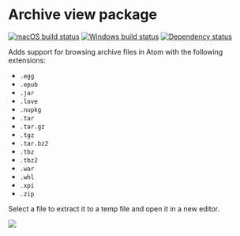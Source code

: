 # Archive view package
[![macOS build status](https://travis-ci.org/atom/archive-view.svg?branch=master)](https://travis-ci.org/atom/archive-view)
[![Windows build status](https://ci.appveyor.com/api/projects/status/u3qfgaod4lhriqlj/branch/master?svg=true)](https://ci.appveyor.com/project/Atom/archive-view/branch/master)  [![Dependency status](https://david-dm.org/atom/archive-view.svg)](https://david-dm.org/atom/archive-view)

Adds support for browsing archive files in Atom with the following extensions:

* `.egg`
* `.epub`
* `.jar`
* `.love`
* `.nupkg`
* `.tar`
* `.tar.gz`
* `.tgz`
* `.tar.bz2`
* `.tbz`
* `.tbz2`
* `.war`
* `.whl`
* `.xpi`
* `.zip`

Select a file to extract it to a temp file and open it in a new editor.

![](https://f.cloud.github.com/assets/671378/2241218/e18a8846-9cc5-11e3-9456-3cbca9dfcff0.png)
